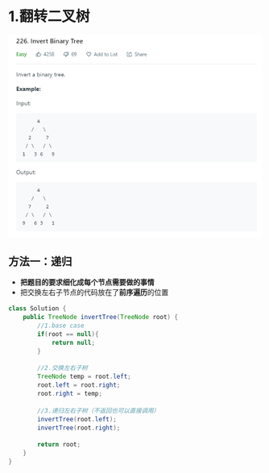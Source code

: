 # 1.翻转二叉树

![image-20201130141434128](pic/image-20201130141434128.png)

## 方法一：递归

* **把题目的要求细化成每个节点需要做的事情**
* 把交换左右子节点的代码放在了**前序遍历**的位置

```java
class Solution {
    public TreeNode invertTree(TreeNode root) {
        //1.base case
        if(root == null){
            return null;
        }
        
        //2.交换左右子树
        TreeNode temp = root.left;
        root.left = root.right;
        root.right = temp;
        
        //3.递归左右子树（不返回也可以直接调用）
        invertTree(root.left);
        invertTree(root.right);
        
        return root;
    }
}
```

